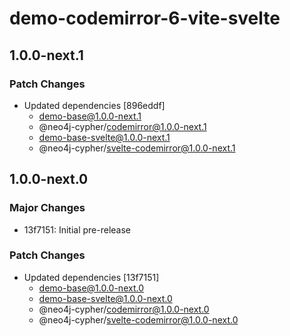 # demo-codemirror-6-vite-svelte

## 1.0.0-next.1

### Patch Changes

- Updated dependencies [896eddf]
  - demo-base@1.0.0-next.1
  - @neo4j-cypher/codemirror@1.0.0-next.1
  - demo-base-svelte@1.0.0-next.1
  - @neo4j-cypher/svelte-codemirror@1.0.0-next.1

## 1.0.0-next.0

### Major Changes

- 13f7151: Initial pre-release

### Patch Changes

- Updated dependencies [13f7151]
  - demo-base@1.0.0-next.0
  - demo-base-svelte@1.0.0-next.0
  - @neo4j-cypher/codemirror@1.0.0-next.0
  - @neo4j-cypher/svelte-codemirror@1.0.0-next.0
